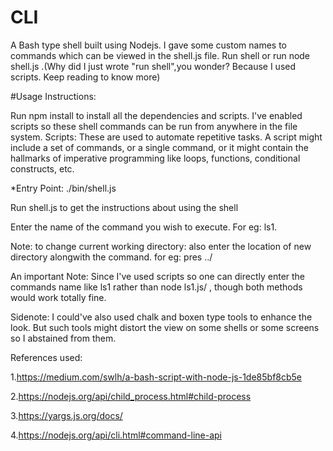 # CLI
A Bash type shell built using Nodejs. I gave some custom names to commands which can be viewed in the shell.js file. Run shell or run node shell.js .(Why did I just wrote "run shell",you wonder? Because I used scripts. Keep reading to know more)

#Usage Instructions:

Run npm install to install all the dependencies and scripts. I've enabled scripts so these shell commands can be run from anywhere in the file system.
Scripts: These are used to automate repetitive tasks. A script might include a set of commands, or a single command, or it might contain the hallmarks of imperative programming like loops, functions, conditional constructs, etc.

*Entry Point: ./bin/shell.js

Run shell.js to get the instructions about using the shell

Enter the name of the command you wish to execute. For eg: ls1.

Note: to change current working directory: also enter the location of new directory alongwith the command. for eg: pres ../

An important Note: Since I've used scripts so one can directly enter the commands name like ls1 rather than node ls1.js/ , though both methods would work totally fine.

Sidenote: I could've also used chalk and boxen type tools to enhance the look. But such tools might distort the view on some shells or some screens so I abstained from them.

References used: 

1.https://medium.com/swlh/a-bash-script-with-node-js-1de85bf8cb5e

2.https://nodejs.org/api/child_process.html#child-process

3.https://yargs.js.org/docs/

4.https://nodejs.org/api/cli.html#command-line-api

